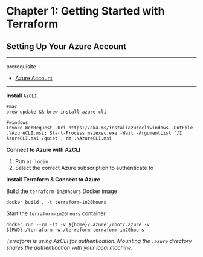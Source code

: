 # Chapter 1: Getting Started with Terraform

## Setting Up Your Azure Account

---

prerequisite

* [Azure Account](https://azure.microsoft.com/en-us/free/)

---

**Install** `AzCLI`

```
#mac
brew update && brew install azure-cli

#windows
Invoke-WebRequest -Uri https://aka.ms/installazurecliwindows -OutFile .\AzureCLI.msi; Start-Process msiexec.exe -Wait -ArgumentList '/I AzureCLI.msi /quiet'; rm .\AzureCLI.msi
```

**Connect to Azure with AzCLI**

1. Run `az login`
2. Select the correct Azure subscription to authenticate to

**Install Terraform & Connect to Azure**

Build the `terraform-in20hours` Docker image

```
docker build . -t terraform-in20hours
```

Start the `terraform-in20hours` container

```
docker run --rm -it -v ${home}/.azure:/root/.azure -v ${PWD}:/terraform -w /terraform terraform-in20hours
```

_Terraform is using AzCLI for authentication. Mounting the `.azure` directory shares the authentication with your local machine._